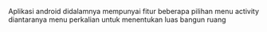 Aplikasi android didalamnya mempunyai fitur beberapa pilihan menu activity diantaranya menu perkalian untuk menentukan luas bangun ruang
